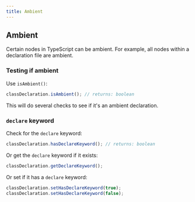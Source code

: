 ```yaml
---
title: Ambient
---
```


## Ambient

Certain nodes in TypeScript can be ambient. For example, all nodes within a declaration file are ambient.

### Testing if ambient

Use `isAmbient()`:

```ts
classDeclaration.isAmbient(); // returns: boolean
```

This will do several checks to see if it's an ambient declaration.

### `declare` keyword

Check for the `declare` keyword:

```ts
classDeclaration.hasDeclareKeyword(); // returns: boolean
```

Or get the `declare` keyword if it exists:

```ts
classDeclaration.getDeclareKeyword();
```

Or set if it has a `declare` keyword:

```ts
classDeclaration.setHasDeclareKeyword(true);
classDeclaration.setHasDeclareKeyword(false);
```
